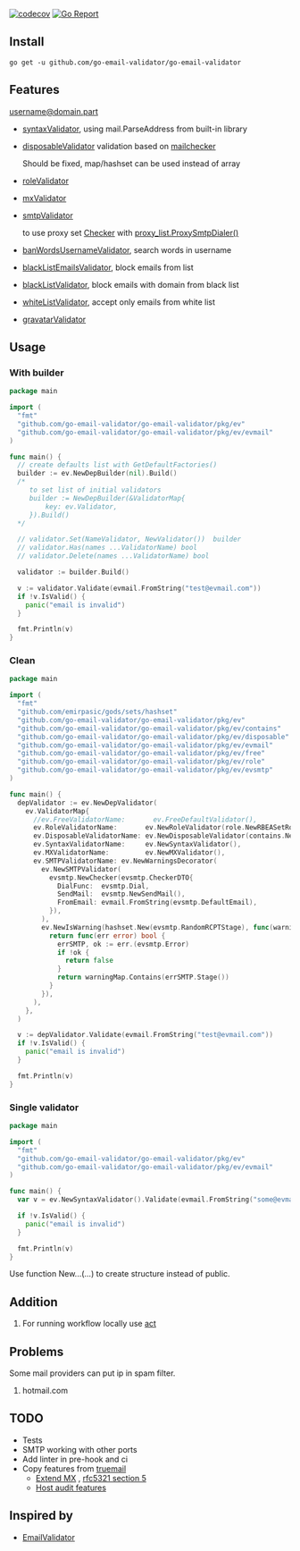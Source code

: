 [![codecov](https://codecov.io/gh/go-email-validator/go-email-validator/branch/master/graph/badge.svg?token=BC864E3W3X)](https://codecov.io/gh/go-email-validator/go-email-validator)
[![Go Report](https://goreportcard.com/badge/github.com/go-email-validator/go-email-validator)](https://goreportcard.com/report/github.com/go-email-validator/go-email-validator)

## Install

```go get -u github.com/go-email-validator/go-email-validator```

## Features

username@domain.part

* [syntaxValidator](pkg/ev/validator_syntax.go), using mail.ParseAddress from built-in library
* [disposableValidator](pkg/ev/validator_disposable.go) validation based
  on [mailchecker](https://github.com/FGRibreau/mailchecker)

  Should be fixed, map/hashset can be used instead of array
* [roleValidator](pkg/ev/validator_role.go)
* [mxValidator](pkg/ev/validator_mx.go)
* [smtpValidator](pkg/ev/validator_smtp.go)

    to use proxy set [Checker](pkg/ev/evsmtp/smtp.go) with [proxy_list.ProxySmtpDialer()](pkg/proxifier/proxy_dialer.go)
* [banWordsUsernameValidator](pkg/ev/validator_banwords_username.go), search words in username
* [blackListEmailsValidator](pkg/ev/validator_blacklist_email.go), block emails from list
* [blackListValidator](pkg/ev/validator_blacklist_domain.go), block emails with domain from black list
* [whiteListValidator](pkg/ev/validator_whitelist_domain.go), accept only emails from white list
* [gravatarValidator](pkg/ev/validator_gravatar.go)

## Usage

### With builder

```go
package main

import (
  "fmt"
  "github.com/go-email-validator/go-email-validator/pkg/ev"
  "github.com/go-email-validator/go-email-validator/pkg/ev/evmail"
)

func main() {
  // create defaults list with GetDefaultFactories()
  builder := ev.NewDepBuilder(nil).Build()
  /*
     to set list of initial validators
     builder := NewDepBuilder(&ValidatorMap{
         key: ev.Validator,
     }).Build()
  */

  // validator.Set(NameValidator, NewValidator())  builder
  // validator.Has(names ...ValidatorName) bool
  // validator.Delete(names ...ValidatorName) bool

  validator := builder.Build()

  v := validator.Validate(evmail.FromString("test@evmail.com"))
  if !v.IsValid() {
    panic("email is invalid")
  }

  fmt.Println(v)
}

```

### Clean

```go
package main

import (
  "fmt"
  "github.com/emirpasic/gods/sets/hashset"
  "github.com/go-email-validator/go-email-validator/pkg/ev"
  "github.com/go-email-validator/go-email-validator/pkg/ev/contains"
  "github.com/go-email-validator/go-email-validator/pkg/ev/disposable"
  "github.com/go-email-validator/go-email-validator/pkg/ev/evmail"
  "github.com/go-email-validator/go-email-validator/pkg/ev/free"
  "github.com/go-email-validator/go-email-validator/pkg/ev/role"
  "github.com/go-email-validator/go-email-validator/pkg/ev/evsmtp"
)

func main() {
  depValidator := ev.NewDepValidator(
    ev.ValidatorMap{
      //ev.FreeValidatorName:       ev.FreeDefaultValidator(),
      ev.RoleValidatorName:       ev.NewRoleValidator(role.NewRBEASetRole()),
      ev.DisposableValidatorName: ev.NewDisposableValidator(contains.NewFunc(disposable.MailChecker)),
      ev.SyntaxValidatorName:     ev.NewSyntaxValidator(),
      ev.MXValidatorName:         ev.NewMXValidator(),
      ev.SMTPValidatorName: ev.NewWarningsDecorator(
        ev.NewSMTPValidator(
          evsmtp.NewChecker(evsmtp.CheckerDTO{
            DialFunc:  evsmtp.Dial,
            SendMail:  evsmtp.NewSendMail(),
            FromEmail: evmail.FromString(evsmtp.DefaultEmail),
          }),
        ),
        ev.NewIsWarning(hashset.New(evsmtp.RandomRCPTStage), func(warningMap ev.WarningSet) ev.IsWarning {
          return func(err error) bool {
            errSMTP, ok := err.(evsmtp.Error)
            if !ok {
              return false
            }
            return warningMap.Contains(errSMTP.Stage())
          }
        }),
      ),
    },
  )

  v := depValidator.Validate(evmail.FromString("test@evmail.com"))
  if !v.IsValid() {
    panic("email is invalid")
  }

  fmt.Println(v)
}
```

### Single validator

```go
package main

import (
  "fmt"
  "github.com/go-email-validator/go-email-validator/pkg/ev"
  "github.com/go-email-validator/go-email-validator/pkg/ev/evmail"
)

func main() {
  var v = ev.NewSyntaxValidator().Validate(evmail.FromString("some@evmail.here")) // ev.ValidationResult

  if !v.IsValid() {
    panic("email is invalid")
  }

  fmt.Println(v)
}
```

Use function New...(...) to create structure instead of public.

## Addition

1. For running workflow locally use [act](https://github.com/nektos/act)

## Problems

Some mail providers can put ip in spam filter.

1. hotmail.com

## TODO

* Tests
* SMTP working with other ports
* Add linter in pre-hook and ci
* Copy features from [truemail](https://github.com/truemail-rb/truemail)
    * [Extend MX](https://truemail-rb.org/truemail-gem/#/validations-layers?id=mx-validation)
      , [rfc5321 section 5](https://tools.ietf.org/html/rfc5321#section-5)
    * [Host audit features](https://truemail-rb.org/truemail-gem/#/host-audit-features)

## Inspired by

* [EmailValidator](https://github.com/egulias/EmailValidator)

